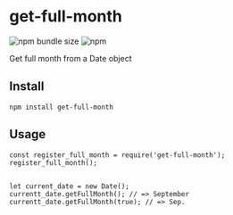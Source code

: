 # get-full-month

![npm bundle size](https://img.shields.io/bundlephobia/min/get-full-month)
![npm](https://img.shields.io/npm/v/get-full-month)

Get full month from a Date object

## Install
```
npm install get-full-month
```

## Usage
```
const register_full_month = require('get-full-month');
register_full_month();


let current_date = new Date();
currentt_date.getFullMonth(); // => September
currentt_date.getFullMonth(true); // => Sep.
```
